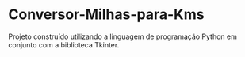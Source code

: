 # Conversor-Milhas-para-Kms
Projeto construído utilizando a linguagem de programação Python em conjunto com a biblioteca Tkinter.
